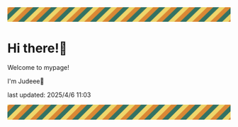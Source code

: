 <!-- Header image -->
<img src="./pokemon/pokemon_40.png" width="1000">

# Hi there!👋

Welcome to mypage!

I'm Judeee🐷

last updated: 2025/4/6 11:03

<!-- Footer image -->
<img src="./pokemon/pokemon_40.png" width="1000">

